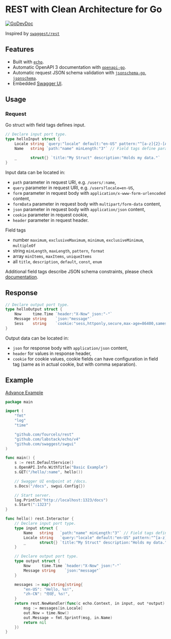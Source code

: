 # REST with Clean Architecture for Go

[![GoDevDoc](https://img.shields.io/badge/dev-doc-00ADD8?logo=go)](https://pkg.go.dev/github.com/fourcels/rest)

Inspired by [`swaggest/rest`](https://github.com/swaggest/rest)

## Features

- Built with [`echo`](https://github.com/labstack/echo).
- Automatic OpenAPI 3 documentation with
  [`openapi-go`](https://github.com/swaggest/openapi-go).
- Automatic request JSON schema validation with
  [`jsonschema-go`](https://github.com/swaggest/jsonschema-go),
  [`jsonschema`](https://github.com/santhosh-tekuri/jsonschema).
- Embedded [Swagger UI](https://swagger.io/tools/swagger-ui/).

## Usage

### Request

Go struct with field tags defines input.

```go
// Declare input port type.
type helloInput struct {
    Locale string `query:"locale" default:"en-US" pattern:"^[a-z]{2}-[A-Z]{2}$" enum:"zh-CN,en-US"`
    Name   string `path:"name" minLength:"3"` // Field tags define parameter location and JSON schema constraints.

    _      struct{} `title:"My Struct" description:"Holds my data."`
}
```

Input data can be located in:

- `path` parameter in request URI, e.g. `/users/:name`,
- `query` parameter in request URI, e.g. `/users?locale=en-US`,
- `form` parameter in request body with `application/x-www-form-urlencoded`
  content,
- `formData` parameter in request body with `multipart/form-data` content,
- `json` parameter in request body with `application/json` content,
- `cookie` parameter in request cookie,
- `header` parameter in request header.

Field tags

- number `maximum`, `exclusiveMaximum`, `minimum`, `exclusiveMinimum`,
  `multipleOf`
- string `minLength`, `maxLength`, `pattern`, `format`
- array `minItems`, `maxItems`, `uniqueItems`
- all `title`, `description`, `default`, `const`, `enum`

Additional field tags describe JSON schema constraints, please check
[documentation](https://github.com/swaggest/jsonschema-go#field-tags).

## Response

```go
// Declare output port type.
type helloOutput struct {
    Now     time.Time `header:"X-Now" json:"-"`
    Message string    `json:"message"`
    Sess    string    `cookie:"sess,httponly,secure,max-age=86400,samesite=lax"`
}
```

Output data can be located in:

- `json` for response body with `application/json` content,
- `header` for values in response header,
- `cookie` for cookie values, cookie fields can have configuration in field tag
  (same as in actual cookie, but with comma separation).

## Example

[Advance Example](/examples/advance/main.go)

```go
package main

import (
	"fmt"
	"log"
	"time"

	"github.com/fourcels/rest"
	"github.com/labstack/echo/v4"
	"github.com/swaggest/swgui"
)

func main() {
	s := rest.DefaultService()
	s.OpenAPI.Info.WithTitle("Basic Example")
	s.GET("/hello/:name", hello())

	// Swagger UI endpoint at /docs.
	s.Docs("/docs", swgui.Config{})

	// Start server.
	log.Println("http://localhost:1323/docs")
	s.Start(":1323")
}

func hello() rest.Interactor {
	// Declare input port type.
	type input struct {
		Name   string   `path:"name" minLength:"3"` // Field tags define parameter
		Locale string   `query:"locale" default:"en-US" pattern:"^[a-z]{2}-[A-Z]{2}$" enum:"zh-CN,en-US"`
		_      struct{} `title:"My Struct" description:"Holds my data."`
	}

	// Declare output port type.
	type output struct {
		Now     time.Time `header:"X-Now" json:"-"`
		Message string    `json:"message"`
	}

	messages := map[string]string{
		"en-US": "Hello, %s!",
		"zh-CN": "你好, %s!",
	}
	return rest.NewHandler(func(c echo.Context, in input, out *output) error {
		msg := messages[in.Locale]
		out.Now = time.Now()
		out.Message = fmt.Sprintf(msg, in.Name)
		return nil
	})
}
```
